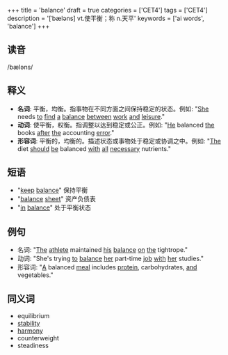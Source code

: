 +++
title = 'balance'
draft = true
categories = ['CET4']
tags = ['CET4']
description = '[ˈbæləns] vt.使平衡；称 n.天平'
keywords = ['ai words', 'balance']
+++

## 读音
/bæləns/

## 释义
- **名词**: 平衡，均衡。指事物在不同方面之间保持稳定的状态。例如: "[She](/zh/post/she/) needs [to](/zh/post/to/) [find](/zh/post/find/) [a](/zh/post/a/) [balance](/zh/post/balance/) [between](/zh/post/between/) [work](/zh/post/work/) [and](/zh/post/and/) [leisure](/zh/post/leisure/)."
- **动词**: 使平衡，权衡。指调整以达到稳定或公正。例如: "[He](/zh/post/he/) balanced [the](/zh/post/the/) books [after](/zh/post/after/) [the](/zh/post/the/) accounting [error](/zh/post/error/)."
- **形容词**: 平衡的，均衡的。描述状态或事物处于稳定或协调之中。例如: "[The](/zh/post/the/) diet [should](/zh/post/should/) [be](/zh/post/be/) balanced [with](/zh/post/with/) [all](/zh/post/all/) [necessary](/zh/post/necessary/) nutrients."

## 短语
- "[keep](/zh/post/keep/) [balance](/zh/post/balance/)" 保持平衡
- "[balance](/zh/post/balance/) [sheet](/zh/post/sheet/)" 资产负债表
- "[in](/zh/post/in/) [balance](/zh/post/balance/)" 处于平衡状态

## 例句
- 名词: "[The](/zh/post/the/) [athlete](/zh/post/athlete/) maintained [his](/zh/post/his/) [balance](/zh/post/balance/) [on](/zh/post/on/) [the](/zh/post/the/) tightrope."
- 动词: "She's trying [to](/zh/post/to/) [balance](/zh/post/balance/) [her](/zh/post/her/) part-time [job](/zh/post/job/) [with](/zh/post/with/) [her](/zh/post/her/) studies."
- 形容词: "[A](/zh/post/a/) balanced [meal](/zh/post/meal/) includes [protein](/zh/post/protein/), carbohydrates, [and](/zh/post/and/) vegetables."

## 同义词
- equilibrium
- [stability](/zh/post/stability/)
- [harmony](/zh/post/harmony/)
- counterweight
- steadiness
